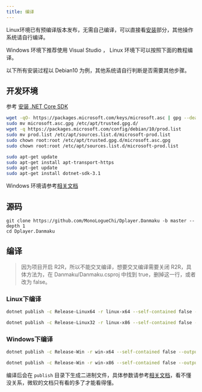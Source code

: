 ```yaml
---
title: 编译
---
```


Linux环境已有预编译版本发布，无需自己编译，可以直接看[安装](install.md)部分，其他操作系统请自行编译。

Windows 环境下推荐使用 Visual Studio ， Linux 环境下可以按照下面的教程编译。

以下所有安装过程以 Debian10 为例，其他系统请自行判断是否需要其他步骤。


## 开发环境

参考 [安装 .NET Core SDK](https://docs.microsoft.com/zh-cn/dotnet/core/install/linux-package-manager-debian10#install-the-net-core-sdk)

```bash
wget -qO- https://packages.microsoft.com/keys/microsoft.asc | gpg --dearmor > microsoft.asc.gpg
sudo mv microsoft.asc.gpg /etc/apt/trusted.gpg.d/
wget -q https://packages.microsoft.com/config/debian/10/prod.list
sudo mv prod.list /etc/apt/sources.list.d/microsoft-prod.list
sudo chown root:root /etc/apt/trusted.gpg.d/microsoft.asc.gpg
sudo chown root:root /etc/apt/sources.list.d/microsoft-prod.list

sudo apt-get update
sudo apt-get install apt-transport-https
sudo apt-get update
sudo apt-get install dotnet-sdk-3.1
```

Windows 环境请参考[相关文档](https://docs.microsoft.com/zh-cn/dotnet/core/install/sdk?pivots=os-windows)

## 源码

```
git clone https://github.com/MonoLogueChi/Dplayer.Danmaku -b master --depth 1
cd Dplayer.Danmaku
```

## 编译

> 因为项目开启 R2R，所以不能交叉编译，想要交叉编译需要关闭 R2R，具体方法为，在 Danmaku/Danmaku.csproj 中找到 <PublishReadyToRun>true</PublishReadyToRun>，删掉这一行，或者改为 false。

### Linux下编译

```bash
dotnet publish -c Release-Linux64 -r linux-x64 --self-contained false --output publish

dotnet publish -c Release-Linux32 -r linux-x86 --self-contained false --output publish
```

### Windows下编译

```bash
dotnet publish -c Release-Win -r win-x64 --self-contained false --output publish

dotnet publish -c Release-Win -r win-x86 --self-contained false --output publish
```

编译后会在 `publish` 目录下生成二进制文件，具体参数请参考[相关文档](https://docs.microsoft.com/zh-cn/dotnet/core/deploying/deploy-with-cli)，看不懂没关系，微软的文档只有看的多了才能看得懂。
